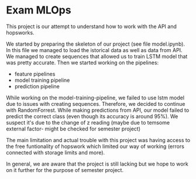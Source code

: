 # Exam MLOps
This project is our attempt to understand how to work with the API and hopsworks. 

We started by preparing the skeleton of our project (see file model.ipynb). In this file we managed to load the istorical data as well as data from API. We managed to create sequences that allowed us to train LSTM model that was pretty accurate. 
Then we started working on the pipelines: 
- feature pipelines
- model training pipeline 
- prediction pipeline 

While working on the model-training-pipeline, we failed to use lstm model due to issues with creating sequences. Therefore, we decided to continue with RandomForrest.
While making predictions from API, our model failed to predict the correct class (even though its accuracy is around 95%). We suspect it's due to the change of z reading (maybe due to temsome external factor- might be checked for semester project)

The main limitation and actual trouble with this project was having access to the free funtionality of hopswork which limited our way of working (errors connected with storage limits and more).

In general, we are aware that the project is still lacking but we hope to work on it further for the purpose of semester project.
